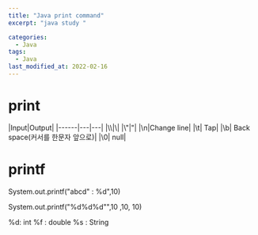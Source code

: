 ```yaml
---
title: "Java print command"
excerpt: "java study "

categories:
  - Java
tags:
  - Java
last_modified_at: 2022-02-16
---
```


# print

|Input|Output|
|------|---|---|
|&#92;&#92;|&#92;|
|&#92;"|"|
|\n|Change line|
|\t| Tap|
|\b| Back space(커서를 한문자 앞으로)|
|\0| null|

# printf


System.out.printf("abcd" : %d",10)

System.out.printf("%d%d%d"",10 ,10, 10)

%d: int
%f : double
%s : String